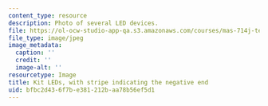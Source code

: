 ```yaml
---
content_type: resource
description: Photo of several LED devices.
file: https://ol-ocw-studio-app-qa.s3.amazonaws.com/courses/mas-714j-technologies-for-creative-learning-fall-2009/bfbc2d436f7be381212baa78b56ef5d1_Image2.jpg
file_type: image/jpeg
image_metadata:
  caption: ''
  credit: ''
  image-alt: ''
resourcetype: Image
title: Kit LEDs, with stripe indicating the negative end
uid: bfbc2d43-6f7b-e381-212b-aa78b56ef5d1
---
```

